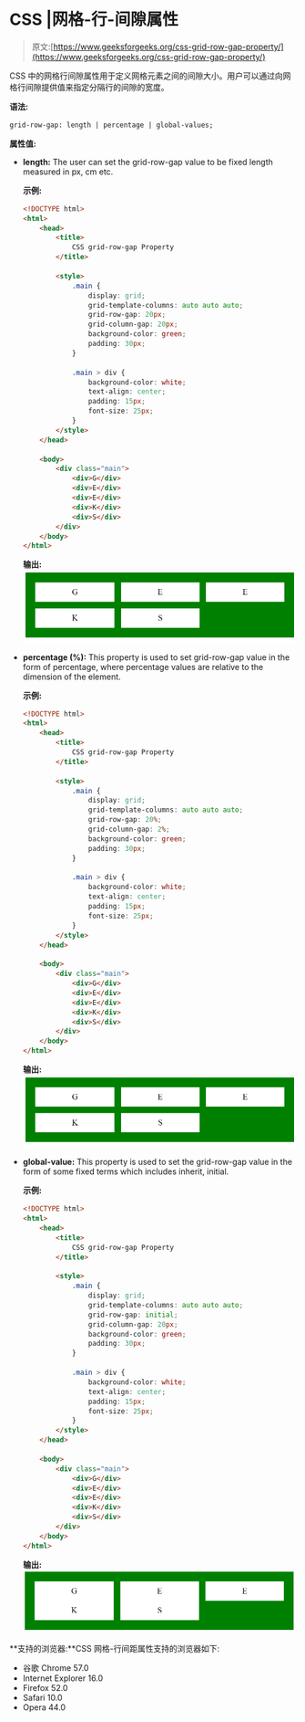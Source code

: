 # CSS |网格-行-间隙属性

> 原文:[https://www.geeksforgeeks.org/css-grid-row-gap-property/](https://www.geeksforgeeks.org/css-grid-row-gap-property/)

CSS 中的网格行间隙属性用于定义网格元素之间的间隙大小。用户可以通过向网格行间隙提供值来指定分隔行的间隙的宽度。

**语法:**

```html
grid-row-gap: length | percentage | global-values;
```

**属性值:**

*   **length:** The user can set the grid-row-gap value to be fixed length measured in px, cm etc.

    **示例:**

    ```html
    <!DOCTYPE html>
    <html>
        <head>
            <title>
                CSS grid-row-gap Property
            </title>

            <style>
                .main {
                    display: grid;
                    grid-template-columns: auto auto auto;
                    grid-row-gap: 20px;
                    grid-column-gap: 20px;
                    background-color: green;
                    padding: 30px;
                }

                .main > div {
                    background-color: white;
                    text-align: center;
                    padding: 15px;
                    font-size: 25px;
                }
            </style>
        </head>

        <body>
            <div class="main">
                <div>G</div>
                <div>E</div>
                <div>E</div>
                <div>K</div>
                <div>S</div>
            </div>
        </body>
    </html>                    
    ```

    **输出:**
    ![](img/cb888f1558a5a3de9bc1736257152be6.png)

*   **percentage (%):** This property is used to set grid-row-gap value in the form of percentage, where percentage values are relative to the dimension of the element.

    **示例:**

    ```html
    <!DOCTYPE html>
    <html>
        <head>
            <title>
                CSS grid-row-gap Property
            </title>

            <style>
                .main {
                    display: grid;
                    grid-template-columns: auto auto auto;
                    grid-row-gap: 20%;
                    grid-column-gap: 2%;
                    background-color: green;
                    padding: 30px;
                }

                .main > div {
                    background-color: white;
                    text-align: center;
                    padding: 15px;
                    font-size: 25px;
                }
            </style>
        </head>

        <body>
            <div class="main">
                <div>G</div>
                <div>E</div>
                <div>E</div>
                <div>K</div>
                <div>S</div>
            </div>
        </body>
    </html>                    
    ```

    **输出:**
    ![](img/cb888f1558a5a3de9bc1736257152be6.png)

*   **global-value:** This property is used to set the grid-row-gap value in the form of some fixed terms which includes inherit, initial.

    **示例:**

    ```html
    <!DOCTYPE html>
    <html>
        <head>
            <title>
                CSS grid-row-gap Property
            </title>

            <style>
                .main {
                    display: grid;
                    grid-template-columns: auto auto auto;
                    grid-row-gap: initial;
                    grid-column-gap: 20px;
                    background-color: green;
                    padding: 30px;
                }

                .main > div {
                    background-color: white;
                    text-align: center;
                    padding: 15px;
                    font-size: 25px;
                }
            </style>
        </head>

        <body>
            <div class="main">
                <div>G</div>
                <div>E</div>
                <div>E</div>
                <div>K</div>
                <div>S</div>
            </div>
        </body>
    </html>                    
    ```

    **输出:**
    ![](img/dded74ab971cca6c8e64e6d37748d2ec.png)

**支持的浏览器:**CSS 网格-行间距属性支持的浏览器如下:

*   谷歌 Chrome 57.0
*   Internet Explorer 16.0
*   Firefox 52.0
*   Safari 10.0
*   Opera 44.0